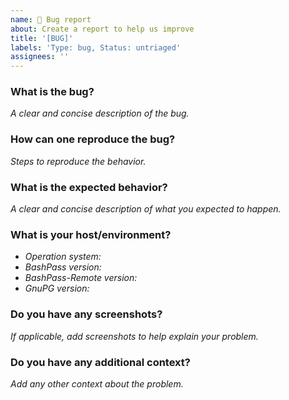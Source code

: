 ```yaml
---
name: 🐛 Bug report
about: Create a report to help us improve
title: '[BUG]'
labels: 'Type: bug, Status: untriaged'
assignees: ''
---
```


### What is the bug?
_A clear and concise description of the bug._

### How can one reproduce the bug?
_Steps to reproduce the behavior._

### What is the expected behavior?
_A clear and concise description of what you expected to happen._

### What is your host/environment?
-   _Operation system:_
-   _BashPass version:_
-   _BashPass-Remote version:_
-   _GnuPG version:_

### Do you have any screenshots?
_If applicable, add screenshots to help explain your problem._

### Do you have any additional context?
_Add any other context about the problem._
